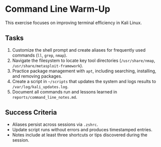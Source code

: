 # Command Line Warm-Up

This exercise focuses on improving terminal efficiency in Kali Linux.

## Tasks

1. Customize the shell prompt and create aliases for frequently used commands (`ll`, `grep`, `nmap`).
2. Navigate the filesystem to locate key tool directories (`/usr/share/nmap`, `/usr/share/metasploit-framework`).
3. Practice package management with `apt`, including searching, installing, and removing packages.
4. Create a script in `~/scripts` that updates the system and logs results to `/var/log/kali_updates.log`.
5. Document all commands run and lessons learned in `reports/command_line_notes.md`.

## Success Criteria

- Aliases persist across sessions via `.zshrc`.
- Update script runs without errors and produces timestamped entries.
- Notes include at least three shortcuts or tips discovered during the session.
